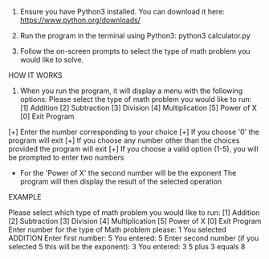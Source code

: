 1. Ensure you have Python3 installed. You can download it here: https://www.python.org/downloads/
   
2. Run the program in the terminal using Python3: python3 calculator.py

3. Follow the on-screen prompts to select the type of math problem you would like to solve.

HOW IT WORKS

1. When you run the program, it will display a menu with the following options:
   Please select the type of math problem you would like to run:
   [1] Addition
   [2] Subtraction
   [3] Division
   [4] Multiplication
   [5] Power of X
   [0] Exit Program

[+] Enter the number corresponding to your choice
[+] If you choose '0' the program will exit
[+] If you choose any number other than the choices provided the program will exit
[+] If you choose a valid option (1-5), you will be prompted to enter two numbers
  - For the 'Power of X' the second number will be the exponent
The program will then display the result of the selected operation

EXAMPLE

Please select which type of math problem you would like to run:
[1] Addition
[2] Subtraction
[3] Division
[4] Multiplication
[5] Power of X
[0] Exit Program
Enter number for the type of Math problem please: 1
You selected ADDITION
Enter first number: 5
You entered: 5
Enter second number (if you selected 5 this will be the exponent): 3
You entered: 3
5 plus 3 equals 8
